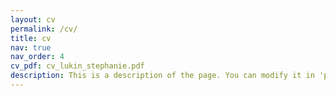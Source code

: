 ```yaml
---
layout: cv
permalink: /cv/
title: cv
nav: true
nav_order: 4
cv_pdf: cv_lukin_stephanie.pdf
description: This is a description of the page. You can modify it in 'pages/_cv.md'. You can also change or remove the top pdf download button.
---
```

